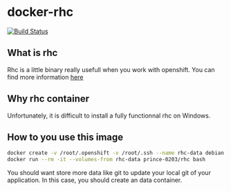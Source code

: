 # docker-rhc
[![Build Status](https://travis-ci.org/prince0203/docker-rhc.svg?branch=master)](https://travis-ci.org/prince0203/docker-rhc)

## What is rhc

Rhc is a little binary really usefull when you work with openshift. You can find more information [here](https://developers.openshift.com/managing-your-applications/client-tools.html)

## Why rhc container

Unfortunately, it is difficult to install a fully functionnal rhc on Windows.

## How to you use this image

```bash
docker create -v /root/.openshift -v /root/.ssh --name rhc-data debian:jessie /bin/true  # Just for the first run. To create the container who store configuration.
docker run --rm -it --volumes-from rhc-data prince-0203/rhc bash
```

You should want store more data like git to update your local git of your application. In this case, you should create an data container. 
